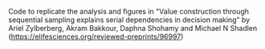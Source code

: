 Code to replicate the analysis and figures in 
"Value construction through sequential sampling explains serial dependencies in decision making"
by Ariel Zylberberg, Akram Bakkour, Daphna Shohamy and Michael N Shadlen
(https://elifesciences.org/reviewed-preprints/96997)

